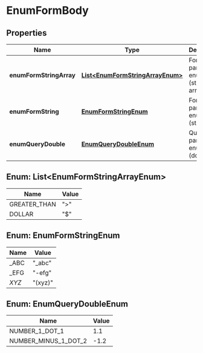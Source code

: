 # EnumFormBody

## Properties
Name | Type | Description | Notes
------------ | ------------- | ------------- | -------------
**enumFormStringArray** | [**List&lt;EnumFormStringArrayEnum&gt;**](#List&lt;EnumFormStringArrayEnum&gt;) | Form parameter enum test (string array) |  [optional]
**enumFormString** | [**EnumFormStringEnum**](#EnumFormStringEnum) | Form parameter enum test (string) |  [optional]
**enumQueryDouble** | [**EnumQueryDoubleEnum**](#EnumQueryDoubleEnum) | Query parameter enum test (double) |  [optional]

<a name="List<EnumFormStringArrayEnum>"></a>
## Enum: List&lt;EnumFormStringArrayEnum&gt;
Name | Value
---- | -----
GREATER_THAN | &quot;&gt;&quot;
DOLLAR | &quot;$&quot;

<a name="EnumFormStringEnum"></a>
## Enum: EnumFormStringEnum
Name | Value
---- | -----
_ABC | &quot;_abc&quot;
_EFG | &quot;-efg&quot;
_XYZ_ | &quot;(xyz)&quot;

<a name="EnumQueryDoubleEnum"></a>
## Enum: EnumQueryDoubleEnum
Name | Value
---- | -----
NUMBER_1_DOT_1 | 1.1
NUMBER_MINUS_1_DOT_2 | -1.2

